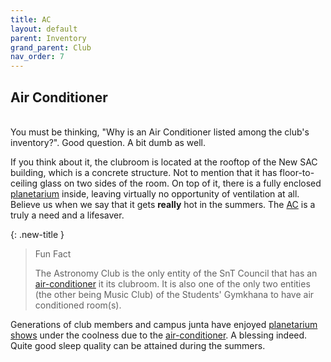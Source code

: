 ```yaml
---
title: AC
layout: default
parent: Inventory
grand_parent: Club
nav_order: 7
---
```


## Air Conditioner

<br />
You must be thinking, "Why is an Air Conditioner listed among the club's inventory?". Good question. A bit dumb as well.

If you think about it, the clubroom is located at the rooftop of the New SAC building, which is a concrete structure. Not to mention that it has floor-to-ceiling glass on two sides of the room. On top of it, there is a fully enclosed [planetarium](./planetarium.html) inside, leaving virtually no opportunity of ventilation at all. Believe us when we say that it gets **really** hot in the summers. The [AC](#air-conditioner) is a truly a need and a lifesaver.

{: .new-title }

> Fun Fact
>
> The Astronomy Club is the only entity of the SnT Council that has an [air-conditioner](#air-conditioner) it its clubroom. It is also one of the only two entities (the other being Music Club) of the Students' Gymkhana to have air conditioned room(s).

Generations of club members and campus junta have enjoyed [planetarium shows](../expositions/planetarium%20shows.html) under the coolness due to the [air-conditioner](#air-conditioner). A blessing indeed. Quite good sleep quality can be attained during the summers.
